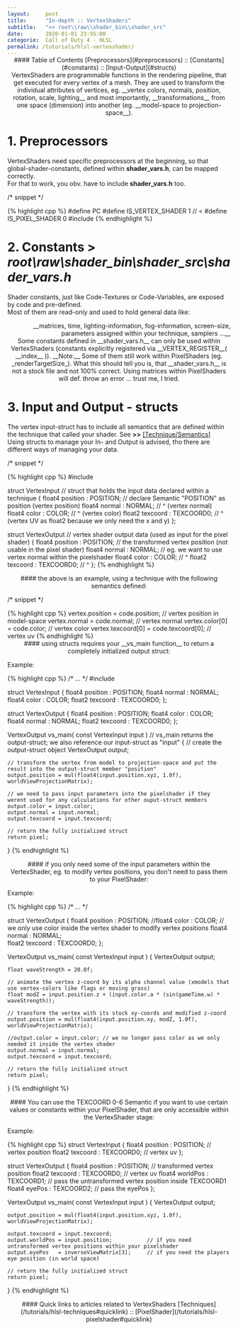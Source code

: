 ```yaml
---
layout:     post
title:      "In-depth :: VertexShaders"
subtitle:   ">> root\\raw\\shader_bin\\shader_src"
date:       2020-01-01 23:55:00
categorie:  Call of Duty 4 - HLSL
permalink: /tutorials/hlsl-vertexshader/
---
```

<!-- tag for quick links so we do not show the nav -->
<a name="quicklink"></a>

<div align="center" style="margin-top: -1rem" markdown="1">
#### Table of Contents
[Preprocessors](#preprocessors) :: [Constants](#constants) :: [Input-Output](#structs)
<div class="padding-2l"></div></div> 

<div align="center" markdown="1">
VertexShaders are programmable functions in the rendering pipeline, that get executed for every vertex of a mesh.  
They are used to transform the individual attributes of vertices, eg. __vertex colors, normals, position, rotation, scale, lighting__ and most importantly,  
__transformations__ from one space (dimension) into another (eg. __model-space to projection-space__).



<!-- tag for quick links -->
<a name="preprocessors"></a>
<div class="padding-1l"></div>
<div class="seperator-75p"></div>
<div class="padding-1l"></div>
</div>

# 1. Preprocessors

VertexShaders need specific preprocessors at the beginning, so that global-shader-constants, defined within __shader_vars.h__, can be mapped correctly.  
For that to work, you obv. have to include __shader_vars.h__ too.

<div class="padding-1l" style="margin-bottom: 0.5rem"></div>
<div class="highlight-header"><p>/* snippet */</p></div>
{% highlight cpp %}
#define PC
#define IS_VERTEX_SHADER    1 // <
#define IS_PIXEL_SHADER     0
#include <shader_vars.h>
{% endhighlight %}



<!-- tag for quick links -->
<a name="constants"></a>
<div class="padding-1l"></div>
<div align="center"><div class="seperator-75p"></div></div>
<div class="padding-1l"></div>

# 2. Constants > _root\raw\shader_bin\shader_src\shader_vars.h_

Shader constants, just like Code-Textures or Code-Variables, are exposed by code and pre-defined.  
Most of them are read-only and used to hold general data like:   

<div align="right" markdown="1">
__matrices, time, lighting-information, fog-information, screen-size, parameters assigned within your technique, samplers ...__ 
</div>

<div align="center" markdown="1">
Some constants defined in __shader_vars.h__ can only be used within VertexShaders (constants explicitly registered via __VERTEX_REGISTER__( __index__ )).  
__Note:__ Some of them still work within PixelShaders (eg. _renderTargetSize_). What this should tell you is, that __shader_vars.h__ is not  
a stock file and not 100% correct. Using matrices within PixelShaders will def. throw an error ... trust me, I tried.
</div>




<!-- tag for quick links -->
<a name="structs"></a>
<div class="padding-1l"></div>
<div align="center"><div class="seperator-75p"></div></div>
<div class="padding-1l"></div>

# 3. Input and Output - structs

The vertex input-struct has to include all semantics that are defined within the technique that called your shader. See __>>__ [[Technique/Semantics]](/tutorials/hlsl-techniques#semantics)  
Using structs to manage your In- and Output is advised, tho there are different ways of managing your data.  

<div class="padding-1l" style="margin-bottom: 0.5rem"></div>
<div class="highlight-header"><p>/* snippet */</p></div>
{% highlight cpp %}
#include <shader_vars.h>

struct VertexInput  // struct that holds the input data declared within a technique
{
    float4 position : POSITION;     // declare Semantic "POSITION" as position (vertex position)
    float4 normal   : NORMAL;       // ^ (vertex normal)
    float4 color    : COLOR;        // ^ (vertex color)
    float2 texcoord : TEXCOORD0;    // ^ (vertex UV as float2 because we only need the x and y)
};

struct VertexOutput // vertex shader output data (used as input for the pixel shader)
{
    float4 position : POSITION;     // the transformed vertex position (not usable in the pixel shader)
    float4 normal   : NORMAL;       // eg. we want to use vertex normal within the pixelshader
    float4 color    : COLOR;        // ^
    float2 texcoord : TEXCOORD0;    // ^
};
{% endhighlight %}

<div class="padding-1l" style="margin-bottom: 0.5rem"></div>
<div align="center" markdown="1">
#### the above is an example, using a technique with the following semantics defined:
</div>

<div class="padding-1l" style="margin-bottom: 0.5rem"></div>
<div class="highlight-header"><p>/* snippet */</p></div>
{% highlight cpp %}
vertex.position     = code.position;    // vertex position in model-space
vertex.normal       = code.normal;      // vertex normal 
vertex.color[0]     = code.color;       // vertex color
vertex.texcoord[0]  = code.texcoord[0]; // vertex uv
{% endhighlight %}


<div align="center" markdown="1">
<div class="seperator-50p"></div>
<div class="padding-2l"></div>
#### using structs requires your __vs_main function__ to return a completely initialized output struct:
</div>

<div class="padding-1l" style="margin-bottom: 0.5rem"></div>
<div class="highlight-header"><p>Example:</p></div>
{% highlight cpp %}
/* ... */
#include <shader_vars.h>

struct VertexInput
{
    float4 position : POSITION;
    float4 normal   : NORMAL;
    float4 color    : COLOR;
    float2 texcoord : TEXCOORD0;
};

struct VertexOutput
{
    float4 position : POSITION;
    float4 color    : COLOR;
    float4 normal   : NORMAL;
    float2 texcoord : TEXCOORD0;
};

VertexOutput vs_main( const VertexInput input )  // vs_main returns the output-struct; we also reference our input-struct as "input"
{
    // create the output-struct object
    VertexOutput output;   

    // transform the vertex from model to projection-space and put the result into the output-struct member "position"
    output.position = mul(float4(input.position.xyz, 1.0f), worldViewProjectionMatrix); 
	
    // we need to pass input parameters into the pixelshader if they werent used for any calculations for other ouput-struct members
    output.color = input.color;
    output.normal = input.normal;
    output.texcoord = input.texcoord;

    // return the fully initialized struct
    return pixel;
}
{% endhighlight %}


<div align="center" markdown="1">
<div class="seperator-50p"></div>
<div class="padding-2l"></div>
#### if you only need some of the input parameters within the VertexShader, eg. to modify vertex positions, you don't need to pass them to your PixelShader:
</div>

<div class="padding-1l" style="margin-bottom: 0.5rem"></div>
<div class="highlight-header"><p>Example:</p></div>
{% highlight cpp %}
/* ... */

struct VertexOutput
{
    float4 position : POSITION; 
    //float4 color    : COLOR;  // we only use color inside the vertex shader to modify vertex positions
    float4 normal   : NORMAL;       
    float2 texcoord : TEXCOORD0;
};

VertexOutput vs_main( const VertexInput input ) 
{
    VertexOutput output;   

    float waveStrength = 20.0f;
    
    // animate the vertex z-coord by its alpha channel value (xmodels that use vertex-colors like flags or moving grass) 
    float modZ = input.position.z + (input.color.a * (sin(gameTime.w) * waveStrength));
    
    // transform the vertex with its stock xy-coords and modified z-coord
    output.position = mul(float4(input.position.xy, modZ, 1.0f), worldViewProjectionMatrix); 
	
    //output.color = input.color; // we no longer pass color as we only needed it inside the vertex shader
    output.normal = input.normal;
    output.texcoord = input.texcoord;

    // return the fully initialized struct
    return pixel;
}
{% endhighlight %}


<div align="center" markdown="1">
<div class="seperator-50p"></div>
<div class="padding-2l"></div>
#### You can use the TEXCOORD 0-6 Semantic if you want to use certain values or constants within your PixelShader,  
that are only accessible within the VertexShader stage:
</div>

<div class="padding-1l" style="margin-bottom: 0.5rem"></div>
<div class="highlight-header"><p>Example:</p></div>
{% highlight cpp %}
struct VertexInput
{
    float4 position : POSITION;     // vertex position
    float2 texcoord : TEXCOORD0;    // vertex uv
};

struct VertexOutput
{
    float4 position : POSITION;     // transformed vertex position
    float2 texcoord : TEXCOORD0;    // vertex uv
    float4 worldPos : TEXCOORD1;    // pass the untransformed vertex position inside TEXCOORD1
    float4 eyePos   : TEXCOORD2;    // pass the eyePos
};

VertexOutput vs_main( const VertexInput input ) 
{
    VertexOutput output;   

    output.position = mul(float4(input.position.xyz, 1.0f), worldViewProjectionMatrix); 
    
    output.texcoord = input.texcoord;
    output.worldPos = input.position;           // if you need untransformed vertex positions within your pixelshader
    output.eyePos   = inverseViewMatrix[3];     // if you need the players eye position (in world space)

    // return the fully initialized struct
    return pixel;
}
{% endhighlight %}


<div class="padding-1l"></div>
<div align="center"><div class="seperator-75p"></div></div>
<div class="padding-1l"></div>

<div align="center" markdown="1">
#### Quick links to articles related to VertexShaders
[Techniques](/tutorials/hlsl-techniques#quicklink) :: [PixelShader](/tutorials/hlsl-pixelshader#quicklink)
</div> 